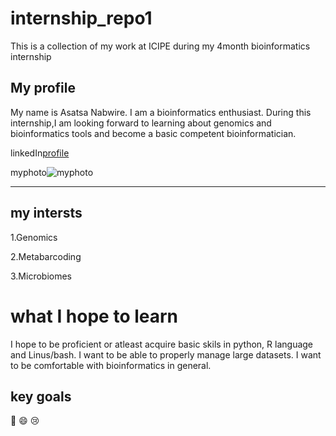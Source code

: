 # internship_repo1
This is a collection of my work at ICIPE during my 4month bioinformatics internship

## My profile
  My name is Asatsa Nabwire. I am a bioinformatics enthusiast. During this internship,I am looking forward to learning about genomics and bioinformatics tools and become a basic competent bioinformatician.

linkedIn[profile](www.linkedin.com/in/nabwire-asatsa-8478031b4)

myphoto![myphoto](https://media-exp1.licdn.com/dms/image/C4D03AQF5hyDNsE4alA/profile-displayphoto-shrink_200_200/0/1611740373539?e=1617840000&v=beta&t=3rzQCoSlsUZnwzqMxLJorlraXeLvRBpXWkAYL41hZs4)

---

## my intersts

1.Genomics

2.Metabarcoding

3.Microbiomes

# what I hope to learn
I hope to be proficient or atleast acquire basic skils in python, R language and Linus/bash. I want to be able to properly manage large datasets. I want to be comfortable with bioinformatics in general.
## key goals

:tada:
:smile:
:cry:

